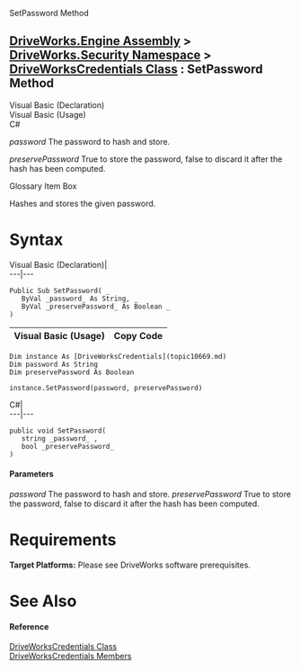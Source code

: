 SetPassword Method   
  
[DriveWorks.Engine Assembly](topic2156.md) > [DriveWorks.Security Namespace](topic10574.md) > [DriveWorksCredentials Class](topic10669.md) : SetPassword Method  
---  
  
Visual Basic (Declaration)    
Visual Basic (Usage)    
C# 

_password_
    The password to hash and store.

_preservePassword_
    True to store the password, false to discard it after the hash has been computed.

Glossary Item Box

Hashes and stores the given password. 

# Syntax

Visual Basic (Declaration)|   
---|---  
      
    
    Public Sub SetPassword( _
       ByVal _password_ As String, _
       ByVal _preservePassword_ As Boolean _
    )   
  
Visual Basic (Usage)| Copy Code  
---|---  
      
    
    Dim instance As [DriveWorksCredentials](topic10669.md)
    Dim password As String
    Dim preservePassword As Boolean
     
    instance.SetPassword(password, preservePassword)  
  
C#|   
---|---  
      
    
    public void SetPassword( 
       string _password_ ,
       bool _preservePassword_
    )  
  
#### Parameters

 _password_
    The password to hash and store.
_preservePassword_
    True to store the password, false to discard it after the hash has been computed.

# Requirements

**Target Platforms:** Please see DriveWorks software prerequisites.

# See Also

#### Reference

[DriveWorksCredentials Class](topic10669.md)   
[DriveWorksCredentials Members](topic10670.md)


